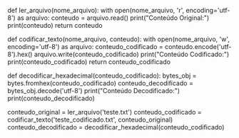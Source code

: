 def ler_arquivo(nome_arquivo):
    with open(nome_arquivo, 'r', encoding='utf-8') as arquivo:
        conteudo = arquivo.read()
        print("Conteúdo Original:")
        print(conteudo)
    return conteudo

def codificar_texto(nome_arquivo, conteudo):
    with open(nome_arquivo, 'w', encoding='utf-8') as arquivo:
        conteudo_codificado = conteudo.encode('utf-8').hex()
        arquivo.write(conteudo_codificado)
        print("Conteúdo Codificado:")
        print(conteudo_codificado)
    return conteudo_codificado

def decodificar_hexadecimal(conteudo_codificado):
    bytes_obj = bytes.fromhex(conteudo_codificado)
    conteudo_decodificado = bytes_obj.decode('utf-8')
    print("Conteúdo Decodificado:")
    print(conteudo_decodificado)

conteudo_original = ler_arquivo('teste.txt')
conteudo_codificado = codificar_texto('teste_codificado.txt', conteudo_original)
conteudo_decodificado = decodificar_hexadecimal(conteudo_codificado)
